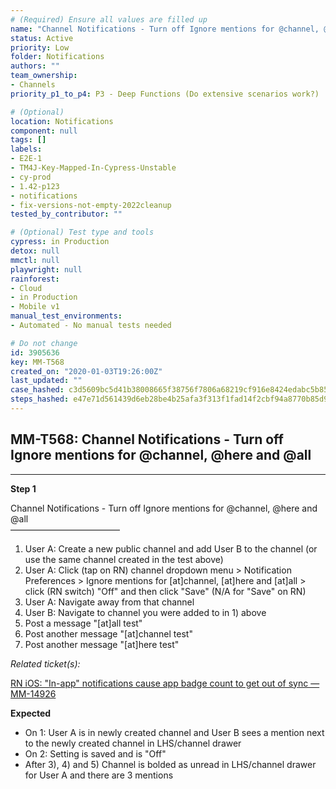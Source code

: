 ```yaml
---
# (Required) Ensure all values are filled up
name: "Channel Notifications - Turn off Ignore mentions for @channel, @here and @all"
status: Active
priority: Low
folder: Notifications
authors: ""
team_ownership:
- Channels
priority_p1_to_p4: P3 - Deep Functions (Do extensive scenarios work?)

# (Optional)
location: Notifications
component: null
tags: []
labels:
- E2E-1
- TM4J-Key-Mapped-In-Cypress-Unstable
- cy-prod
- 1.42-p123
- notifications
- fix-versions-not-empty-2022cleanup
tested_by_contributor: ""

# (Optional) Test type and tools
cypress: in Production
detox: null
mmctl: null
playwright: null
rainforest:
- Cloud
- in Production
- Mobile v1
manual_test_environments:
- Automated - No manual tests needed

# Do not change
id: 3905636
key: MM-T568
created_on: "2020-01-03T19:26:00Z"
last_updated: ""
case_hashed: c3d5609bc5d41b38008665f38756f7806a68219cf916e8424edabc5b85700745004d8b9bf88e51e295a4e12f97d40f8e
steps_hashed: e47e71d561439d6eb28be4b25afa3f313f1fad14f2cbf94a8770b85d92b2cce9198fbab985405eac8ca71821f5dab51c
---
```


<!-- (Auto-generated) Based on frontmatter's "key" and "name" -->

## MM-T568: Channel Notifications - Turn off Ignore mentions for @channel, @here and @all

---

**Step 1**

Channel Notifications - Turn off Ignore mentions for @channel, @here and @all\
–––––––––––––––––––––––––

1. User A: Create a new public channel and add User B to the channel (or use the same channel created in the test above)
2. User A: Click (tap on RN) channel dropdown menu > Notification Preferences > Ignore mentions for \[at]channel, \[at]here and \[at]all > click (RN switch) "Off" and then click "Save" (N/A for "Save" on RN)
3. User A: Navigate away from that channel
4. User B: Navigate to channel you were added to in 1) above
5. Post a message "\[at]all test"
6. Post another message "\[at]channel test"
7. Post another message "\[at]here test"

_Related ticket(s):_

[RN iOS: "In-app" notifications cause app badge count to get out of sync — MM-14926](https://mattermost.atlassian.net/browse/MM-14926)

**Expected**

- On 1: User A is in newly created channel and User B sees a mention next to the newly created channel in LHS/channel drawer
- On 2: Setting is saved and is "Off"
- After 3), 4) and 5) Channel is bolded as unread in LHS/channel drawer for User A and there are 3 mentions
